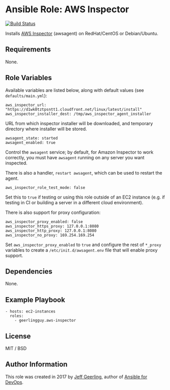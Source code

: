 # Ansible Role: AWS Inspector

[![Build Status](https://travis-ci.com/geerlingguy/ansible-role-aws-inspector.svg?branch=master)](https://travis-ci.com/geerlingguy/ansible-role-aws-inspector)

Installs [AWS Inspector](https://aws.amazon.com/inspector/) (awsagent) on RedHat/CentOS or Debian/Ubuntu.

## Requirements

None.

## Role Variables

Available variables are listed below, along with default values (see `defaults/main.yml`):

    aws_inspector_url: "https://d1wk0tztpsntt1.cloudfront.net/linux/latest/install"
    aws_inspector_installer_dest: /tmp/aws_inspector_agent_installer

URL from which inspector installer will be downloaded, and temporary directory where installer will be stored.

    awsagent_state: started
    awsagent_enabled: true

Control the `awsagent` service; by default, for Amazon Inspector to work correctly, you must have `awsagent` running on any server you want inspected.

There is also a handler, `restart awsagent`, which can be used to restart the agent.

    aws_inspector_role_test_mode: false

Set this to `true` if testing or using this role outside of an EC2 instance (e.g. if testing in CI or building a server in a different cloud environment).

There is also support for proxy configuration:

    aws_inspector_proxy_enabled: false
    aws_inspector_https_proxy: 127.0.0.1:8080
    aws_inspector_http_proxy: 127.0.0.1:8080
    aws_inspector_no_proxy: 169.254.169.254

Set `aws_inspector_proxy_enabled` to `true` and configure the rest of `*_proxy` variables to create a `/etc/init.d/awsagent.env` file that will enable proxy support.


## Dependencies

None.

## Example Playbook

    - hosts: ec2-instances
      roles:
        - geerlingguy.aws-inspector

## License

MIT / BSD

## Author Information

This role was created in 2017 by [Jeff Geerling](https://www.jeffgeerling.com/), author of [Ansible for DevOps](https://www.ansiblefordevops.com/).

